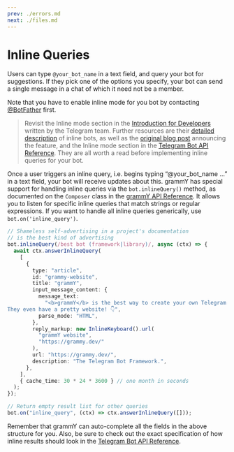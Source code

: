 ```yaml
---
prev: ./errors.md
next: ./files.md
---
```


# Inline Queries

Users can type `@your_bot_name` in a text field, and query your bot for suggestions.
If they pick one of the options you specify, your bot can send a single message in a chat of which it need not be a member.

Note that you have to enable inline mode for you bot by contacting [@BotFather](https://telegram.me/BotFather) first.

> Revisit the Inline mode section in the [Introduction for Developers](https://core.telegram.org/bots#inline-mode) written by the Telegram team.
> Further resources are their [detailed description](https://core.telegram.org/bots/inline) of inline bots, as well as the [original blog post](https://telegram.org/blog/inline-bots) announcing the feature, and the Inline mode section in the [Telegram Bot API Reference](https://core.telegram.org/bots/api#inline-mode).
> They are all worth a read before implementing inline queries for your bot.

Once a user triggers an inline query, i.e. begins typing “@your_bot_name ...” in a text field, your bot will receive updates about this.
grammY has special support for handling inline queries via the `bot.inlineQuery()` method, as documented on the `Composer` class in the [grammY API Reference](https://doc.deno.land/https/deno.land/x/grammy/mod.ts#Composer).
It allows you to listen for specific inline queries that match strings or regular expressions.
If you want to handle all inline queries generically, use `bot.on('inline_query')`.

```ts
// Shameless self-advertising in a project's documentation
// is the best kind of advertising
bot.inlineQuery(/best bot (framework|library)/, async (ctx) => {
  await ctx.answerInlineQuery(
    [
      {
        type: "article",
        id: "grammy-website",
        title: "grammY",
        input_message_content: {
          message_text:
            "<b>grammY</b> is the best way to create your own Telegram bots. \
They even have a pretty website! 👇",
          parse_mode: "HTML",
        },
        reply_markup: new InlineKeyboard().url(
          "grammY website",
          "https://grammy.dev/"
        ),
        url: "https://grammy.dev/",
        description: "The Telegram Bot Framework.",
      },
    ],
    { cache_time: 30 * 24 * 3600 } // one month in seconds
  );
});

// Return empty result list for other queries
bot.on("inline_query", (ctx) => ctx.answerInlineQuery([]));
```

Remember that grammY can auto-complete all the fields in the above structure for you.
Also, be sure to check out the exact specification of how inline results should look in the [Telegram Bot API Reference](https://core.telegram.org/bots/api#inline-mode).
